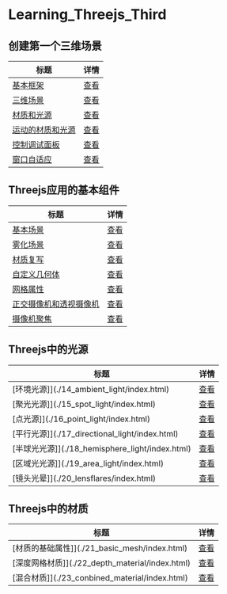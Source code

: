 # Learning_Threejs_Third



## 创建第一个三维场景 
| 标题 | 详情 |
| ---- | ---- |
| [基本框架](./01_basic_skeleton/index.html)         |  [查看](./01_basic_skeleton/main.js)  |
| [三维场景](./02_first_scene/index.html)         |  [查看](./02_first_scene/main.js)  |
| [材质和光源](./03_materials_light/index.html)         |  [查看](./03_materials_light/main.js)  |
| [运动的材质和光源](./04_materials_light_animation/index.html)         |  [查看](./04_materials_light_animation/main.js)  |
| [控制调试面板](./05_control_gui/index.html)         |  [查看](./05_control_gui/main.js)  |
| [窗口自适应](./06_resize_screen/index.html)         |  [查看](./06_resize_screen/main.js)  |

[/placeholder]:p

## Threejs应用的基本组件
| 标题 | 详情 |
| ---- | ---- |
| [基本场景](./07_basic_scene/index.html)         |  [查看](./07_basic_scene/main.js)  |
| [雾化场景](./08_foggy_scene/index.html)         |  [查看](./08_foggy_scene/main.js)  |
| [材质复写](./09_forced_materials/index.html)         |  [查看](./09_forced_materials/main.js)  |
| [自定义几何体](./10_custom_geometry/index.html)         |  [查看](./10_custom_geometry/main.js)  |
| [网格属性](./11_mesh_properties/index.html)         |  [查看](./11_mesh_properties/main.js)  |
| [正交摄像机和透视摄像机](./12_both_cameras/index.html)         |  [查看](./12_both_cameras/main.js)  |
| [摄像机聚焦](./13_cameras_lookat/index.html)         |  [查看](./13_cameras_lookat/main.js)  |

[/placeholder]:p

## Threejs中的光源
| 标题 | 详情 |
| ---- | ---- |
| [环境光源]](./14_ambient_light/index.html)         |  [查看](./14_ambient_light/main.js)  |
| [聚光光源]](./15_spot_light/index.html)         |  [查看](./15_spot_light/main.js)  |
| [点光源]](./16_point_light/index.html)         |  [查看](./16_point_light/main.js)  |
| [平行光源]](./17_directional_light/index.html)         |  [查看](./17_directional_light/main.js)  |
| [半球光光源]](./18_hemisphere_light/index.html)         |  [查看](./18_hemisphere_light/main.js)  |
| [区域光光源]](./19_area_light/index.html)         |  [查看](./19_area_light/main.js)  |
| [镜头光晕]](./20_lensflares/index.html)         |  [查看](./20_lensflares/main.js)  |

[/placeholder]:p

## Threejs中的材质
| 标题 | 详情 |
| ---- | ---- |
| [材质的基础属性]](./21_basic_mesh/index.html)         |  [查看](./21_basic_mesh/main.js)  |
| [深度网格材质]](./22_depth_material/index.html)         |  [查看](./22_depth_material/main.js)  |
| [混合材质]](./23_conbined_material/index.html)         |  [查看](./23_conbined_material/main.js)  |

[/placeholder]:p